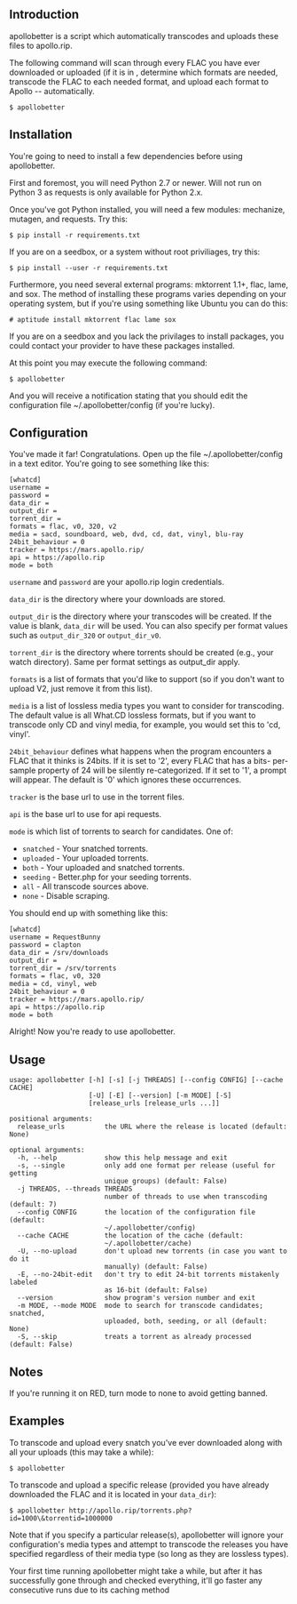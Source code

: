 Introduction
------------

apollobetter is a script which automatically transcodes and uploads these
files to apollo.rip.

The following command will scan through every FLAC you have ever
downloaded or uploaded (if it is in , determine which formats are needed, transcode
the FLAC to each needed format, and upload each format to Apollo -- automatically.

    $ apollobetter

Installation
------------

You're going to need to install a few dependencies before using
apollobetter.

First and foremost, you will need Python 2.7 or newer. Will not run on Python 3
as requests is only available for Python 2.x.

Once you've got Python installed, you will need a few modules: mechanize,
mutagen, and requests. Try this:

    $ pip install -r requirements.txt

	
If you are on a seedbox, or a system without root priviliages, try this:


    $ pip install --user -r requirements.txt


Furthermore, you need several external programs: mktorrent 1.1+, flac,
lame, and sox. The method of installing these programs varies
depending on your operating system, but if you're using something like
Ubuntu you can do this:

    # aptitude install mktorrent flac lame sox
	

If you are on a seedbox and you lack the privilages to install packages,
you could contact your provider to have these packages installed.

At this point you may execute the following command:

    $ apollobetter

And you will receive a notification stating that you should edit the
configuration file \~/.apollobetter/config (if you're lucky).

Configuration
-------------

You've made it far! Congratulations. Open up the file
\~/.apollobetter/config in a text editor. You're going to see something
like this:

    [whatcd]
    username =
    password = 
    data_dir =
    output_dir =
    torrent_dir =
    formats = flac, v0, 320, v2
    media = sacd, soundboard, web, dvd, cd, dat, vinyl, blu-ray
    24bit_behaviour = 0
    tracker = https://mars.apollo.rip/
    api = https://apollo.rip
    mode = both

`username` and `password` are your apollo.rip login credentials. 

`data_dir` is the directory where your downloads are stored. 

`output_dir` is the directory where your transcodes will be created. If
the value is blank, `data_dir` will be used. You can also specify
per format values such as `output_dir_320` or `output_dir_v0`.

`torrent_dir` is the directory where torrents should be created (e.g.,
your watch directory). Same per format settings as output_dir apply.

`formats` is a list of formats that you'd like to support
(so if you don't want to upload V2, just remove it from this list).

`media` is a list of lossless media types you want to consider for
transcoding. The default value is all What.CD lossless formats, but if
you want to transcode only CD and vinyl media, for example, you would
set this to 'cd, vinyl'.

`24bit_behaviour` defines what happens when the program encounters a FLAC 
that it thinks is 24bits. If it is set to '2', every FLAC that has a bits-
per-sample property of 24 will be silently re-categorized. If it set to '1',
a prompt will appear. The default is '0' which ignores these occurrences.

`tracker` is the base url to use in the torrent files.

`api` is the base url to use for api requests.

`mode` is which list of torrents to search for candidates. One of:

 - `snatched` - Your snatched torrents.
 - `uploaded` - Your uploaded torrents.
 - `both`     - Your uploaded and snatched torrents.
 - `seeding`  - Better.php for your seeding torrents.
 - `all`      - All transcode sources above.
 - `none`     - Disable scraping.

You should end up with something like this:

    [whatcd]
    username = RequestBunny
    password = clapton
    data_dir = /srv/downloads
    output_dir =
    torrent_dir = /srv/torrents
    formats = flac, v0, 320
    media = cd, vinyl, web
    24bit_behaviour = 0
    tracker = https://mars.apollo.rip/
    api = https://apollo.rip
    mode = both

Alright! Now you're ready to use apollobetter.

Usage
-----

```
usage: apollobetter [-h] [-s] [-j THREADS] [--config CONFIG] [--cache CACHE]
                    [-U] [-E] [--version] [-m MODE] [-S]
                    [release_urls [release_urls ...]]

positional arguments:
  release_urls          the URL where the release is located (default: None)

optional arguments:
  -h, --help            show this help message and exit
  -s, --single          only add one format per release (useful for getting
                        unique groups) (default: False)
  -j THREADS, --threads THREADS
                        number of threads to use when transcoding (default: 7)
  --config CONFIG       the location of the configuration file (default:
                        ~/.apollobetter/config)
  --cache CACHE         the location of the cache (default:
                        ~/.apollobetter/cache)
  -U, --no-upload       don't upload new torrents (in case you want to do it
                        manually) (default: False)
  -E, --no-24bit-edit   don't try to edit 24-bit torrents mistakenly labeled
                        as 16-bit (default: False)
  --version             show program's version number and exit
  -m MODE, --mode MODE  mode to search for transcode candidates; snatched,
                        uploaded, both, seeding, or all (default: None)
  -S, --skip            treats a torrent as already processed (default: False)
```

Notes
-----

If you're running it on RED, turn mode to none to avoid getting banned.

Examples
--------

To transcode and upload every snatch you've ever downloaded along with all
your uploads (this may take a while):

    $ apollobetter

To transcode and upload a specific release (provided you have already
downloaded the FLAC and it is located in your `data_dir`):

    $ apollobetter http://apollo.rip/torrents.php?id=1000\&torrentid=1000000

Note that if you specify a particular release(s), apollobetter will
ignore your configuration's media types and attempt to transcode the
releases you have specified regardless of their media type (so long as
they are lossless types).

Your first time running apollobetter might take a while, but after it has
successfully gone through and checked everything, it'll go faster any
consecutive runs due to its caching method
